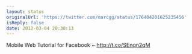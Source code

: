 ```yaml
---
layout: status
originalUrl: 'https://twitter.com/marcgg/status/176404201625235456'
isReply: false
date: 2012-03-04 20:30:13
---
```


Mobile Web Tutorial for Facebook ~ http://t.co/SEnqn2qM

